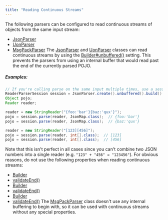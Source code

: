 ```yaml
---
title: "Reading Continuous Streams"
---
```


The following parsers can be configured to read continuous streams of objects from the same input stream:
- [JsonParser](../apidocs/org/apache/juneau/json/JsonParser.html)
- [UonParser](../apidocs/org/apache/juneau/uon/UonParser.html)
- [MsgPackParser](../apidocs/org/apache/juneau/msgpack/MsgPackParser.html)
The [JsonParser](../apidocs/org/apache/juneau/json/JsonParser.html) and [UonParser](../apidocs/org/apache/juneau/uon/UonParser.html)
classes can read continuous streams by using the [Builder#unbuffered()](../apidocs/org/apache/juneau/parser/Parser/Builder.html#unbuffered())
setting.
This prevents the parsers from using an internal buffer that would read past the end of the currently
parsed POJO.
##### Examples:
```java
// If you're calling parse on the same input multiple times, use a session instead of the parser directly.
ReaderParserSession session = JsonParser.create().unbuffered().build().createSession();
Object pojo;
Reader reader;

reader = new StringReader("{foo:'bar'}{baz:'qux'}");
pojo = session.parse(reader, JsonMap.class);  // {foo:'bar'}
pojo = session.parse(reader, JsonMap.class);  // {baz:'qux'}

reader = new StringReader("[123][456]");
pojo = session.parse(reader, int[].class);  // [123]
pojo = session.parse(reader, int[].class);  // [456]
```
Note that this isn't perfect in all cases since you can't combine two JSON numbers into a single
reader (e.g. `"123" + "456" = "123456"`).
For obvious reasons, do not use the following properties when reading continuous streams:
- [Builder](../apidocs/org/apache/juneau/json/JsonParser/Builder.html)
- [validateEnd()](../apidocs/org/apache/juneau/json/JsonParser/Builder.html#validateEnd())
- [Builder](../apidocs/org/apache/juneau/uon/UonParser/Builder.html)
- [validateEnd()](../apidocs/org/apache/juneau/uon/UonParser/Builder.html#validateEnd())
- [Builder](../apidocs/org/apache/juneau/parser/Parser/Builder.html)
- [validateEnd()](../apidocs/org/apache/juneau/parser/Parser/Builder.html#autoCloseStreams())
The [MsgPackParser](../apidocs/org/apache/juneau/msgpack/MsgPackParser.html) class doesn't use any internal buffering to begin with, so it can be used with
continuous streams without any special properties.
